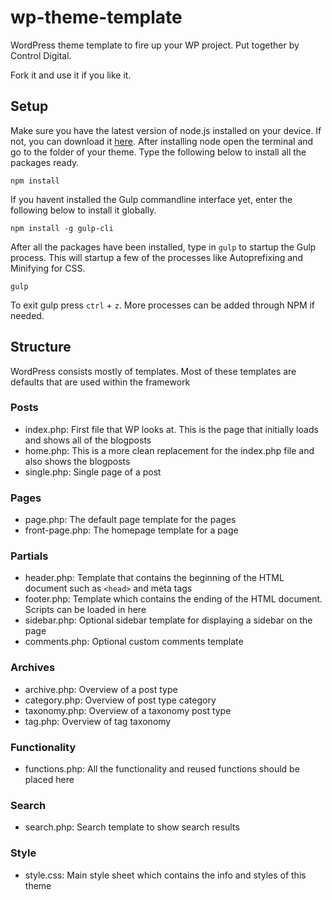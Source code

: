# wp-theme-template
WordPress theme template to fire up your WP project.
Put together by Control Digital.

Fork it and use it if you like it.

## Setup
Make sure you have the latest version of node.js installed on your device. If not, you can download it [here](https://nodejs.org/en/).
After installing node open the terminal and go to the folder of your theme.
Type the following below to install all the packages ready.
```
npm install
```

If you havent installed the Gulp commandline interface yet, enter the following below to install it globally.
```
npm install -g gulp-cli
```

After all the packages have been installed, type in `gulp` to startup the Gulp process.
This will startup a few of the processes like Autoprefixing and Minifying for CSS.
```
gulp
```

To exit gulp press `ctrl` + `z`.
More processes can be added through NPM if needed.


## Structure
WordPress consists mostly of templates. Most of these templates are defaults that are used within the framework

### Posts
- index.php: First file that WP looks at. This is the page that initially loads and shows all of the blogposts
- home.php: This is a more clean replacement for the index.php file and also shows the blogposts
- single.php: Single page of a post

### Pages
- page.php: The default page template for the pages
- front-page.php: The homepage template for a page

### Partials
-	header.php: Template that contains the beginning of the HTML document such as `<head>` and meta tags
- footer.php: Template which contains the ending of the HTML document. Scripts can be loaded in here
- sidebar.php: Optional sidebar template for displaying a sidebar on the page
- comments.php: Optional custom comments template

### Archives
- archive.php: Overview of a post type
- category.php: Overview of post type category
- taxonomy.php: Overview of a taxonomy post type
- tag.php: Overview of tag taxonomy

### Functionality
- functions.php: All the functionality and reused functions should be placed here

### Search
- search.php: Search template to show search results

### Style
- style.css: Main style sheet which contains the info and styles of this theme

